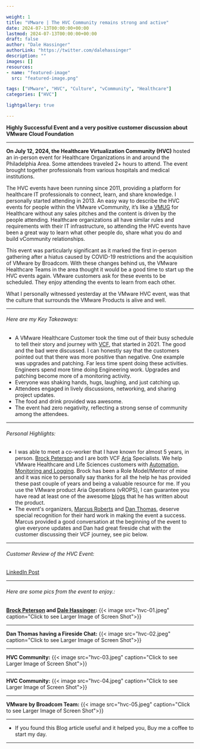 ```yaml
---

weight: 1
title: "VMware | The HVC Community remains strong and active"
date: 2024-07-13T00:00:00+00:00
lastmod: 2024-07-13T00:00:00+00:00
draft: false
author: "Dale Hassinger"
authorLink: "https://twitter.com/dalehassinger"
description: ""
images: []
resources:
- name: "featured-image"
  src: "featured-image.png"

tags: ["VMware", "HVC", "Culture", "vCommunity", "Healthcare"]
categories: ["HVC"]

lightgallery: true

---
```


**Highly Successful Event and a very positive customer discussion about VMware Cloud Foundation**

<!--more-->

---

**On July 12, 2024, the Healthcare Virtualization Community (HVC)** hosted an in-person event for Healthcare Organizations in and around the Philadelphia Area. Some attendees traveled 2+ hours to attend. The event brought together professionals from various hospitals and medical institutions.  

The HVC events have been running since 2011, providing a platform for healthcare IT professionals to connect, learn, and share knowledge. I personally started attending in 2013. An easy way to describe the HVC events for people within the VMware vCommunity, it’s like a [VMUG](https://www.vmug.com) for Healthcare without any sales pitches and the content is driven by the people attending. Healthcare organizations all have similar rules and requirements with their IT infrastructure, so attending the HVC events have been a great way to learn what other people do, share what you do and build vCommunity relationships.  

This event was particularly significant as it marked the first in-person gathering after a hiatus caused by COVID-19 restrictions and the acquisition of VMware by Broadcom. With these changes behind us, the VMware Healthcare Teams in the area thought it would be a good time to start up the HVC events again. VMware customers ask for these events to be scheduled. They enjoy attending the events to learn from each other.  

What I personally witnessed yesterday at the VMware HVC event, was that the culture that surrounds the VMware Products is alive and well.  

---

###### Here are my Key Takeaways:  

* A VMware Healthcare Customer took the time out of their busy schedule to tell their story and journey with [VCF](https://www.vmware.com/products/cloud-foundation.html), that started in 2021. The good and the bad were discussed. I can honestly say that the customers pointed out that there was more positive than negative. One example was upgrades and patching. Far less time spent doing these activities. Engineers spend more time doing Engineering work. Upgrades and patching become more of a monitoring activity.  
* Everyone was shaking hands, hugs, laughing,  and just catching up.  
* Attendees engaged in lively discussions, networking, and sharing project updates.  
* The food and drink provided was awesome.  
* The event had zero negativity, reflecting a strong sense of community among the attendees.  




---

###### Personal Highlights:  
* I was able to meet a co-worker that I have known for almost 5 years, in person. [Brock Peterson](https://www.brockpeterson.com) and I are both VCF [Aria](https://www.vmware.com/products/aria.html) Specialists. We help VMware Healthcare and Life Sciences customers with [Automation, Monitoring and Logging](https://www.vmware.com/products/aria.html). Brock has been a Role Model/Mentor of mine and it was nice to personally say thanks for all the help he has provided these past couple of years and being a valuable resource for me. If you use the VMware product Aria Operations (vROPS), I can guarantee you have read at least one of the awesome [blogs](https://www.brockpeterson.com) that he has written about the product.  
* The event's organizers, [Marcus Roberts](https://www.linkedin.com/in/marcus-roberts-1a418724/) and [Dan Thomas](https://www.linkedin.com/in/dan0thom/), deserve special recognition for their hard work in making the event a success. Marcus provided a good conversation at the beginning of the event to give everyone updates and Dan had great fireside chat with the customer discussing their VCF journey, see pic below.  

---

###### Customer Review of the HVC Event:  
[LinkedIn Post](https://www.linkedin.com/feed/update/urn:li:activity:7217910680664838144/)

---

###### Here are some pics from the event to enjoy.:

**[Brock Peterson](https://www.brockpeterson.com) and [Dale Hassinger](https://www.vcrocs.info):**
{{< image src="hvc-01.jpeg" caption="Click to see Larger Image of Screen Shot">}}  

---

**Dan Thomas having a Fireside Chat:**
{{< image src="hvc-02.jpeg" caption="Click to see Larger Image of Screen Shot">}}  

---

**HVC Community:**
{{< image src="hvc-03.jpeg" caption="Click to see Larger Image of Screen Shot">}}  

---

**HVC Community:**
{{< image src="hvc-04.jpeg" caption="Click to see Larger Image of Screen Shot">}}  

---

**VMware by Broadcom Team:**
{{< image src="hvc-05.jpeg" caption="Click to see Larger Image of Screen Shot">}}  

---

* If you found this Blog article useful and it helped you, Buy me a coffee to start my day.  

<center>
<script type="text/javascript" src="https://cdnjs.buymeacoffee.com/1.0.0/button.prod.min.js" data-name="bmc-button" data-slug="dalehassinger" data-color="#FFDD00" data-emoji=""  data-font="Cookie" data-text="Buy me a coffee" data-outline-color="#000000" data-font-color="#000000" data-coffee-color="#ffffff" ></script>
</center>

---
